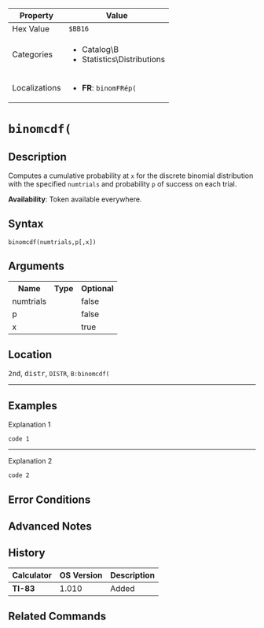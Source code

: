 | Property      | Value |
|---------------|-------|
| Hex Value     | `$BB16`|
| Categories    | <ul><li>Catalog\B</li><li>Statistics\Distributions</li></ul> |
| Localizations | <ul><li><b>FR</b>: `binomFRép(`</li></ul> |

# `binomcdf(`

## Description
Computes a cumulative probability at `x` for the discrete binomial distribution with the specified `numtrials` and probability `p` of success on each trial.


<b>Availability</b>: Token available everywhere.

## Syntax
`binomcdf(numtrials,p[,x])`

## Arguments
<table>
<tr><th>Name</th><th>Type</th><th>Optional</th></tr>

<tr><td>numtrials</td><td></td><td>false</td></tr>

<tr><td>p</td><td></td><td>false</td></tr>

<tr><td>x</td><td></td><td>true</td></tr>

</table>

## Location
<kbd>2nd</kbd>, <kbd>distr</kbd>, `DISTR`, `B:binomcdf(`
<hr>

## Examples

Explanation 1
```ti-basic
code 1
```
---
Explanation 2
```ti-basic
code 2
```

## Error Conditions


## Advanced Notes


## History
| Calculator | OS Version | Description |
|------------|------------|-------------|
| <b>TI-83</b> | 1.010 | Added

## Related Commands

    